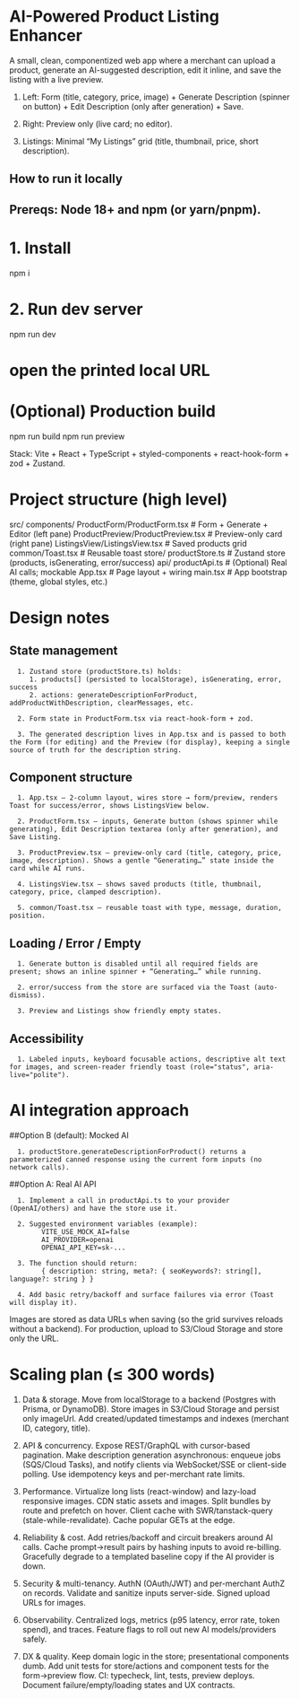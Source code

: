 # AI-Powered Product Listing Enhancer

   A small, clean, componentized web app where a merchant can upload a product, generate an AI-suggested description, edit it inline, and save the listing with a live preview.

   1. Left: Form (title, category, price, image) + Generate Description (spinner on button) + Edit Description (only after generation) + Save.

   2. Right: Preview only (live card; no editor).

   3. Listings: Minimal “My Listings” grid (title, thumbnail, price, short description).

## How to run it locally

## Prereqs: Node 18+ and npm (or yarn/pnpm).

   # 1. Install
   npm i

   # 2. Run dev server
   npm run dev
   # open the printed local URL

   # (Optional) Production build
   npm run build
   npm run preview

Stack: Vite + React + TypeScript + styled-components + react-hook-form + zod + Zustand.

# Project structure (high level)

   src/
   components/
      ProductForm/ProductForm.tsx        # Form + Generate + Editor (left pane)
      ProductPreview/ProductPreview.tsx  # Preview-only card (right pane)
      ListingsView/ListingsView.tsx      # Saved products grid
      common/Toast.tsx                   # Reusable toast
   store/
      productStore.ts                    # Zustand store (products, isGenerating, error/success)
   api/
      productApi.ts                      # (Optional) Real AI calls; mockable
   App.tsx                              # Page layout + wiring
   main.tsx                             # App bootstrap (theme, global styles, etc.)


# Design notes

   ## State management
      1. Zustand store (productStore.ts) holds:
         1. products[] (persisted to localStorage), isGenerating, error, success
         2. actions: generateDescriptionForProduct, addProductWithDescription, clearMessages, etc.

      2. Form state in ProductForm.tsx via react-hook-form + zod.

      3. The generated description lives in App.tsx and is passed to both the Form (for editing) and the Preview (for display), keeping a single source of truth for the description string.

   ## Component structure

      1. App.tsx – 2-column layout, wires store → form/preview, renders Toast for success/error, shows ListingsView below.

      2. ProductForm.tsx – inputs, Generate button (shows spinner while generating), Edit Description textarea (only after generation), and Save Listing.

      3. ProductPreview.tsx – preview-only card (title, category, price, image, description). Shows a gentle “Generating…” state inside the card while AI runs.

      4. ListingsView.tsx – shows saved products (title, thumbnail, category, price, clamped description).

      5. common/Toast.tsx – reusable toast with type, message, duration, position.

   ## Loading / Error / Empty

      1. Generate button is disabled until all required fields are present; shows an inline spinner + “Generating…” while running.

      2. error/success from the store are surfaced via the Toast (auto-dismiss).

      3. Preview and Listings show friendly empty states.

   ## Accessibility

      1. Labeled inputs, keyboard focusable actions, descriptive alt text for images, and screen-reader friendly toast (role="status", aria-live="polite").

# AI integration approach
   ##Option B (default): Mocked AI

      1. productStore.generateDescriptionForProduct() returns a parameterized canned response using the current form inputs (no network calls).

   ##Option A: Real AI API

      1. Implement a call in productApi.ts to your provider (OpenAI/others) and have the store use it.

      2. Suggested environment variables (example):
            VITE_USE_MOCK_AI=false
            AI_PROVIDER=openai
            OPENAI_API_KEY=sk-...

      3. The function should return:
            { description: string, meta?: { seoKeywords?: string[], language?: string } }

      4. Add basic retry/backoff and surface failures via error (Toast will display it).

   Images are stored as data URLs when saving (so the grid survives reloads without a backend). For production, upload to S3/Cloud Storage and store only the URL.

# Scaling plan (≤ 300 words)

   1. Data & storage. Move from localStorage to a backend (Postgres with Prisma, or DynamoDB). Store images in S3/Cloud Storage and persist only imageUrl. Add created/updated timestamps and indexes (merchant ID, category, title).

   2. API & concurrency. Expose REST/GraphQL with cursor-based pagination. Make description generation asynchronous: enqueue jobs (SQS/Cloud Tasks), and notify clients via WebSocket/SSE or client-side polling. Use idempotency keys and per-merchant rate limits.

   3. Performance. Virtualize long lists (react-window) and lazy-load responsive images. CDN static assets and images. Split bundles by route and prefetch on hover. Client cache with SWR/tanstack-query (stale-while-revalidate). Cache popular GETs at the edge.

   4. Reliability & cost. Add retries/backoff and circuit breakers around AI calls. Cache prompt→result pairs by hashing inputs to avoid re-billing. Gracefully degrade to a templated baseline copy if the AI provider is down.

   5. Security & multi-tenancy. AuthN (OAuth/JWT) and per-merchant AuthZ on records. Validate and sanitize inputs server-side. Signed upload URLs for images.

   6. Observability. Centralized logs, metrics (p95 latency, error rate, token spend), and traces. Feature flags to roll out new AI models/providers safely.

   7. DX & quality. Keep domain logic in the store; presentational components dumb. Add unit tests for store/actions and component tests for the form→preview flow. CI: typecheck, lint, tests, preview deploys. Document failure/empty/loading states and UX contracts.
